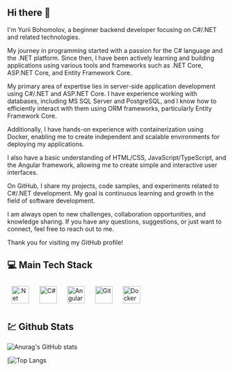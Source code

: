 ## Hi there 👋

<p>
 I'm Yurii Bohomolov, a beginner backend developer focusing on C#/.NET and related technologies.

My journey in programming started with a passion for the C# language and the .NET platform. Since then, I have been actively learning and building applications using various tools and frameworks such as .NET Core, ASP.NET Core, and Entity Framework Core.

My primary area of expertise lies in server-side application development using C#/.NET and ASP.NET Core. I have experience working with databases, including MS SQL Server and PostgreSQL, and I know how to efficiently interact with them using ORM frameworks, particularly Entity Framework Core.

Additionally, I have hands-on experience with containerization using Docker, enabling me to create independent and scalable environments for deploying my applications.

I also have a basic understanding of HTML/CSS, JavaScript/TypeScript, and the Angular framework, allowing me to create simple and interactive user interfaces.

On GitHub, I share my projects, code samples, and experiments related to C#/.NET development. My goal is continuous learning and growth in the field of software development.

I am always open to new challenges, collaboration opportunities, and knowledge sharing. If you have any questions, suggestions, or just want to connect, feel free to reach out to me.

Thank you for visiting my GitHub profile!
</p>

## 💻 Main Tech Stack
<div align="left">  
  <a href="https://dotnet.microsoft.com/download" target="_blank"><img style="margin: 10px" src="https://profilinator.rishav.dev/skills-assets/dotnetcore.png" alt=".Net Core" height="40" /></a>
  <a href="https://docs.microsoft.com/en-us/dotnet/csharp/" target="_blank"><img style="margin: 10px" src="https://profilinator.rishav.dev/skills-assets/csharp-original.svg" alt="C#" height="40" /></a>    
  <a href="https://angular.io/" target="_blank"><img style="margin: 10px" src="https://profilinator.rishav.dev/skills-assets/angularjs-original.svg" alt="Angular" height="40" /></a>  
  <a href="https://github.com/" target="_blank"><img style="margin: 10px" src="https://profilinator.rishav.dev/skills-assets/git-scm-icon.svg" alt="Git" height="40"/></a>  
  <a href="https://www.docker.com/" target="_blank"><img style="margin: 10px" src="https://profilinator.rishav.dev/skills-assets/docker-original-wordmark.svg" alt="Docker" height="40" /></a>  
</div>

## 💹 Github Stats


![Anurag's GitHub stats](https://github-readme-stats.vercel.app/api?username=kek145&show_icons=true&theme=radical)


[![Top Langs](https://github-readme-stats.vercel.app/api/top-langs/?username=kek145&theme=radical)
